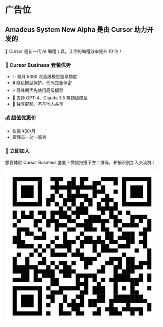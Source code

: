 # 广告位

## Amadeus System New Alpha 是由 Cursor 助力开发的

🚀 Cursor 是新一代 AI 编程工具，让你的编程效率提升 10 倍！

### 💎 Cursor Business 套餐优势

- ✨ 每月 5000 次高级模型独享额度
- 🔒 隐私模型保护，代码完全保密
- ⚡️ 高峰期优先使用高级模型
- 🤖 支持 GPT-4、Claude 3.5 等顶级模型
- 💫 独享配额，不与他人共享

### 💰 超值优惠价

- 仅需 ¥50/月
- 管理员一对一服务

### 📱 立即加入

想要体验 Cursor Business 套餐？微信扫描下方二维码，长按识别加入交流群：

![交流群](./public/images/6.png)

